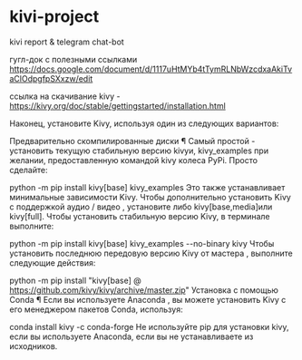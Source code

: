 # kivi-project
kivi report &amp; telegram chat-bot 


гугл-док с полезными ссылками https://docs.google.com/document/d/1117uHtMYb4tTymRLNbWzcdxaAkiTvaClOdpgfpSXxzw/edit

ссылка на скачивание kivy - https://kivy.org/doc/stable/gettingstarted/installation.html


Наконец, установите Kivy, используя один из следующих вариантов:

Предварительно скомпилированные диски ¶
Самый простой - установить текущую стабильную версию kivyи, kivy_examples при желании, предоставленную командой kivy колеса PyPi. Просто сделайте:

python -m pip install kivy[base] kivy_examples
Это также устанавливает минимальные зависимости Kivy. Чтобы дополнительно установить Kivy с поддержкой аудио / видео , установите либо kivy[base,media]или kivy[full].
Чтобы установить стабильную версию Kivy, в терминале выполните:

python -m pip install kivy[base] kivy_examples --no-binary kivy
Чтобы установить последнюю передовую версию Kivy от мастера , выполните следующие действия:

python -m pip install "kivy[base] @ https://github.com/kivy/kivy/archive/master.zip"
Установка с помощью Conda ¶
Если вы используете Anaconda , вы можете установить Kivy с его менеджером пакетов Conda, используя:

conda install kivy -c conda-forge
Не используйте pip для установки kivy, если вы используете Anaconda, если вы не устанавливаете из исходников.
